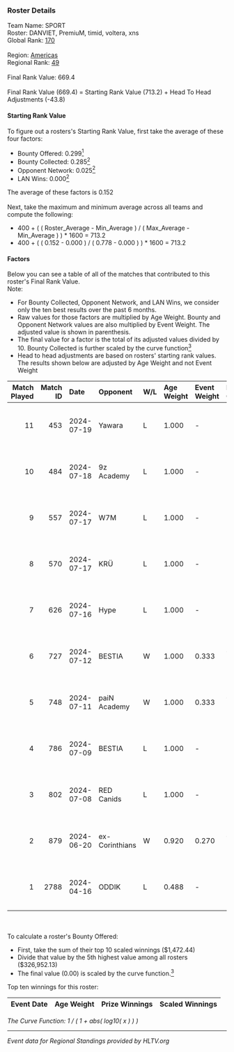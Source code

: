 ### Roster Details<br />
Team Name: SPORT<br />
Roster: DANVIET, PremiuM, timid, voltera, xns<br />
Global Rank: [170](../standings_global.md)<br />
<br />
Region: [Americas]( ../standings_americas.md)<br />
Regional Rank: [49]( ../standings_americas.md)<br />
<br />
Final Rank Value:  669.4<br />
<br />
Final Rank Value (669.4) = Starting Rank Value (713.2) + Head To Head Adjustments (-43.8)<br />

#### Starting Rank Value<br />
To figure out a rosters's Starting Rank Value, first take the average of these four factors:<br />
- Bounty Offered: 0.299[<sup>1</sup>](#table2)
- Bounty Collected: 0.285[<sup>2</sup>](#table1)
- Opponent Network: 0.025[<sup>2</sup>](#table1)
- LAN Wins: 0.000[<sup>2</sup>](#table1)

The average of these factors is 0.152<br />
<br />
Next, take the maximum and minimum average across all teams and compute the following:<br />
- 400 + ( ( Roster_Average - Min_Average ) / ( Max_Average - Min_Average ) ) * 1600 = 713.2
- 400 + ( ( 0.152 - 0.000 ) / ( 0.778 - 0.000 ) ) * 1600 = 713.2


#### Factors<br />
Below you can see a table of all of the matches that contributed to this roster's Final Rank Value.<br />
Note:<br />

- For Bounty Collected, Opponent Network, and LAN Wins, we consider only the ten best results over the past 6 months.
- Raw values for those factors are multiplied by Age Weight. Bounty and Opponent Network values are also multiplied by Event Weight. The adjusted value is shown in parenthesis.
- The final value for a factor is the total of its adjusted values divided by 10. Bounty Collected is further scaled by the curve function[<sup>3</sup>](#curveFunction)
- Head to head adjustments are based on rosters' starting rank values. The results shown below are adjusted by Age Weight and not Event Weight
<span id="table1"></span><br />


| Match Played | Match ID | Date       | Opponent       | W/L | Age Weight | Event Weight | Bounty Collected | Opponent Network | LAN Wins  | H2H Adj. | Roster                                 |
| -: | -: | :- | :- | :- | :- | :- | :- | :- | :- | -: | :- |
|           11 |      453 | 2024-07-19 | Yawara         | L   | 1.000      | -            | -                | -                | -         |   -23.22 | DANVIET, PremiuM, timid, voltera, xns  |
|           10 |      484 | 2024-07-18 | 9z Academy     | L   | 1.000      | -            | -                | -                | -         |   -23.79 | DANVIET, PremiuM, timid, voltera, xns  |
|            9 |      557 | 2024-07-17 | W7M            | L   | 1.000      | -            | -                | -                | -         |   -10.10 | DANVIET, PremiuM, timid, voltera, xns  |
|            8 |      570 | 2024-07-17 | KRÜ            | L   | 1.000      | -            | -                | -                | -         |    -8.60 | DANVIET, PremiuM, timid, voltera, xns  |
|            7 |      626 | 2024-07-16 | Hype           | L   | 1.000      | -            | -                | -                | -         |    -8.53 | DANVIET, PremiuM, timid, voltera, xns  |
|            6 |      727 | 2024-07-12 | BESTIA         | W   | 1.000      | 0.333        | 0.089 (0.030)    | 0.738 (0.246)    | 0 (0.000) |    25.88 | DANVIET, PremiuM, timid, voltera, xns  |
|            5 |      748 | 2024-07-11 | paiN Academy   | W   | 1.000      | 0.333        | 0.000 (0.000)    | 0.000 (0.000)    | 0 (0.000) |     4.53 | DANVIET, PremiuM, timid, voltera, xns  |
|            4 |      786 | 2024-07-09 | BESTIA         | L   | 1.000      | -            | -                | -                | -         |    -4.62 | DANVIET, PremiuM, timid, voltera, xns  |
|            3 |      802 | 2024-07-08 | RED Canids     | L   | 1.000      | -            | -                | -                | -         |    -3.79 | DANVIET, PremiuM, timid, voltera, xns  |
|            2 |      879 | 2024-06-20 | ex-Corinthians | W   | 0.920      | 0.270        | 0.004 (0.001)    | 0.031 (0.008)    | 0 (0.000) |    11.36 | DANVIET, farias, PremiuM, voltera, xns |
|            1 |     2788 | 2024-04-16 | ODDIK          | L   | 0.488      | -            | -                | -                | -         |    -2.94 | DANVIET, farias, PremiuM, voltera, xns |

<br />
<span id="table2"></span><br />
To calculate a roster's Bounty Offered:<br />

- First, take the sum of their top 10 scaled winnings ($1,472.44)
- Divide that value by the 5th highest value among all rosters ($326,952.13)
- The final value (0.00) is scaled by the curve function.[<sup>3</sup>](#curveFunction)

Top ten winnings for this roster:<br />

| Event Date | Age Weight | Prize Winnings | Scaled Winnings |
| :- | -: | :- | :- |


<span id="curveFunction"></span>_The Curve Function: 1 / ( 1 + abs( log10( x ) ) )_<br />

---
_Event data for Regional Standings provided by HLTV.org_<br />
